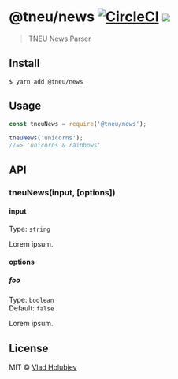 # @tneu/news [![CircleCI](https://img.shields.io/circleci/project/github/vladgolubev/tneu-news.svg)](https://circleci.com/gh/vladgolubev/tneu-news) ![](https://img.shields.io/badge/code_style-prettier-ff69b4.svg)

> TNEU News Parser

## Install

```
$ yarn add @tneu/news
```

## Usage

```js
const tneuNews = require('@tneu/news');

tneuNews('unicorns');
//=> 'unicorns & rainbows'
```

## API

### tneuNews(input, [options])

#### input

Type: `string`

Lorem ipsum.

#### options

##### foo

Type: `boolean`<br>
Default: `false`

Lorem ipsum.

## License

MIT © [Vlad Holubiev](https://vladholubiev.com)
